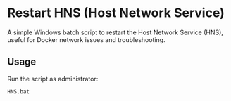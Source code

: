 # Restart HNS (Host Network Service)

A simple Windows batch script to restart the Host Network Service (HNS), useful for Docker network issues and troubleshooting.

## Usage

Run the script as administrator:

```cmd
HNS.bat
